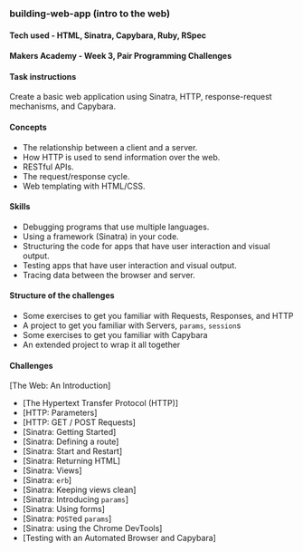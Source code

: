 ### building-web-app (intro to the web)

#### Tech used - HTML, Sinatra, Capybara, Ruby, RSpec

#### Makers Academy - Week 3, Pair Programming Challenges

#### Task instructions
Create a basic web application using Sinatra, HTTP, response-request mechanisms, and Capybara.

#### Concepts

- The relationship between a client and a server.
- How HTTP is used to send information over the web.
- RESTful APIs.
- The request/response cycle.
- Web templating with HTML/CSS.

#### Skills

- Debugging programs that use multiple languages.
- Using a framework (Sinatra) in your code.
- Structuring the code for apps that have user interaction and visual output.
- Testing apps that have user interaction and visual output.
- Tracing data between the browser and server.

#### Structure of the challenges

- Some exercises to get you familiar with Requests, Responses, and HTTP
- A project to get you familiar with Servers, `params`, `session`s
- Some exercises to get you familiar with Capybara
- An extended project to wrap it all together


#### Challenges

[The Web: An Introduction]
* [The Hypertext Transfer Protocol (HTTP)]
* [HTTP: Parameters]
* [HTTP: GET / POST Requests]
* [Sinatra: Getting Started]
* [Sinatra: Defining a route]
* [Sinatra: Start and Restart]
* [Sinatra: Returning HTML]
* [Sinatra: Views]
* [Sinatra: `erb`]
* [Sinatra: Keeping views clean]
* [Sinatra: Introducing `params`]
* [Sinatra: Using forms]
* [Sinatra: `POST`ed `params`]
* [Sinatra: using the Chrome DevTools]
* [Testing with an Automated Browser and Capybara]